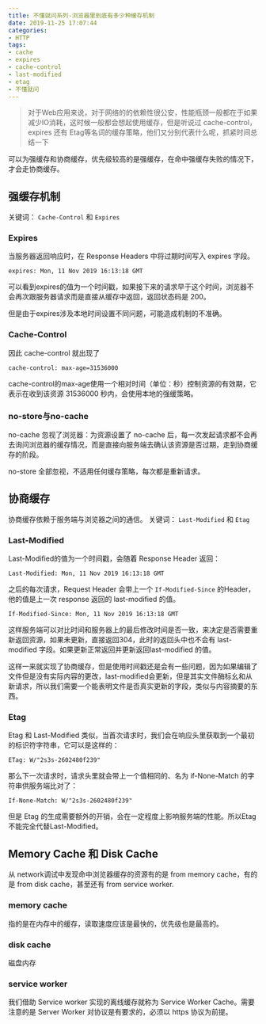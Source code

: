 ```yaml
---
title: 不懂就问系列-浏览器里到底有多少种缓存机制
date: 2019-11-25 17:07:44
categories: 
- HTTP
tags:
- cache
- expires
- cache-control
- last-modified
- etag
- 不懂就问
---
```


> 对于Web应用来说，对于网络的的依赖性很公安，性能瓶颈一般都在于如果减少IO消耗，这时候一般都会想起使用缓存，但是听说过 cache-control，expires 还有 Etag等名词的缓存策略，他们又分别代表什么呢，抓紧时间总结一下

可以为强缓存和协商缓存，优先级较高的是强缓存，在命中强缓存失败的情况下，才会走协商缓存。

## 强缓存机制
关键词： `Cache-Control` 和 `Expires`

### Expires
当服务器返回响应时，在 Response Headers 中将过期时间写入 expires 字段。
```
expires: Mon, 11 Nov 2019 16:13:18 GMT
```
可以看到expires的值为一个时间戳，如果接下来的请求早于这个时间，浏览器不会再次跟服务器请求而是直接从缓存中返回，返回状态码是 200。

但是由于expires涉及本地时间设置不同问题，可能造成机制的不准确。

### Cache-Control
因此 cache-control 就出现了
```
cache-control: max-age=31536000
```
cache-control的max-age使用一个相对时间（单位：秒）控制资源的有效期，它表示在收到该资源 31536000 秒内，会使用本地的强缓策略。

### no-store与no-cache
no-cache 忽视了浏览器：为资源设置了 no-cache 后，每一次发起请求都不会再去询问浏览器的缓存情况，而是直接向服务端去确认该资源是否过期，走到协商缓存的阶段。

no-store 全部忽视，不适用任何缓存策略，每次都是重新请求。


## 协商缓存
协商缓存依赖于服务端与浏览器之间的通信。
关键词： `Last-Modified` 和 `Etag`

### Last-Modified
Last-Modified的值为一个时间戳，会随着 Response Header 返回：
```
Last-Modified: Mon, 11 Nov 2019 16:13:18 GMT
```
之后的每次请求，Request Header  会带上一个 `If-Modified-Since` 的Header，他的值是上一次 response 返回的 last-modified 的值。
```
If-Modified-Since: Mon, 11 Nov 2019 16:13:18 GMT
```

这样服务端可以对比时间和服务器上的最后修改时间是否一致，来决定是否需要重新返回资源，如果未更新，直接返回304，此时的返回头中也不会有 last-modified 字段。如果更新正常返回并更新返回last-modified 的值。

这样一来就实现了协商缓存，但是使用时间戳还是会有一些问题，因为如果编辑了文件但是没有实际内容的更改，last-modified会更新，但是其实文件酶标幺和从新请求，所以我们需要一个能表明文件是否真实更新的字段，类似与内容摘要的东西。

### Etag

Etag 和 Last-Modified 类似，当首次请求时，我们会在响应头里获取到一个最初的标识符字符串，它可以是这样的：
```
ETag: W/"2s3s-2602480f239"
```

那么下一次请求时，请求头里就会带上一个值相同的、名为 if-None-Match 的字符串供服务端比对了：
```
If-None-Match: W/"2s3s-2602480f239"
```
但是 Etag 的生成需要额外的开销，会在一定程度上影响服务端的性能。所以Etag不能完全代替Last-Modified。

## Memory Cache 和 Disk Cache

从 network调试中发现命中浏览器缓存的资源有的是 from memory cache，有的是 from disk cache，甚至还有 from service worker.

### memory cache
指的是在内存中的缓存，读取速度应该是最快的，优先级也是最高的。

### disk cache
磁盘内存

### service worker
我们借助 Service worker 实现的离线缓存就称为 Service Worker Cache。需要注意的是 Server Worker 对协议是有要求的，必须以 https 协议为前提。
